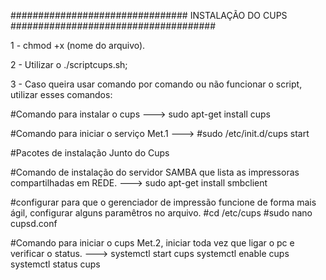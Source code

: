 ################################ INSTALAÇÃO DO CUPS #####################################

1 - chmod +x (nome do arquivo). 

2 - Utilizar o ./scriptcups.sh; 

3 - Caso queira usar comando por comando ou não funcionar o script, utilizar esses comandos:
  
  #Comando para instalar o cups --->
    sudo apt-get install cups

  #Comando para iniciar o serviço Met.1 --->
  #sudo /etc/init.d/cups start

  #Pacotes de instalação Junto do Cups

  #Comando de instalação do servidor SAMBA que lista as impressoras compartilhadas em REDE. --->
    sudo apt-get install smbclient

  #configurar para que o gerenciador de impressão funcione de forma mais ágil, configurar alguns paramêtros no arquivo.
  #cd /etc/cups
  #sudo nano  cupsd.conf

  #Comando para iniciar o cups Met.2, iniciar toda vez que ligar o pc e verificar o status. --->
    systemctl start cups
    systemctl enable cups
    systemctl status cups
